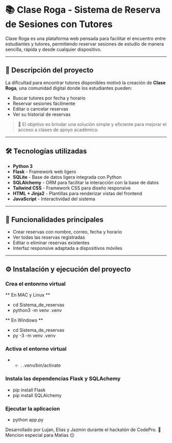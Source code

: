 # 📚 Clase Roga - Sistema de Reserva de Sesiones con Tutores

Clase Roga es una plataforma web pensada para facilitar el encuentro entre estudiantes y tutores, permitiendo reservar sesiones de estudio de manera sencilla, rápida y desde cualquier dispositivo.

---

## 🌟 Descripción del proyecto

La dificultad para encontrar tutores disponibles motivó la creación de **Clase Roga**, una comunidad digital donde los estudiantes pueden:

- Buscar tutores por fecha y horario
- Reservar sesiones fácilmente
- Editar o cancelar reservas
- Ver su historial de reservas

> 🎯 El objetivo es brindar una solución simple y eficiente para mejorar el acceso a clases de apoyo académico.
---
## 🛠️ Tecnologías utilizadas

- **Python 3**
- **Flask** - Framework web ligero
- **SQLite** - Base de datos ligera integrada con Python
- **SQLAlchemy** - ORM para facilitar la interacción con la base de datos
- **Tailwind CSS** - Framework CSS para diseño responsive
- **HTML + Jinja2** - Plantillas para renderizar vistas del frontend
- **JavaScript** - Interactividad del sistema

---

## 🚀 Funcionalidades principales

- Crear reservas con nombre, correo, fecha y horario
- Ver todas las reservas registradas
- Editar o eliminar reservas existentes
- Interfaz responsive adaptada a dispositivos móviles

---

## ⚙️ Instalación y ejecución del proyecto
### Crea el entonrno virtual
** En MAC y Linux **
- cd Sistema_de_reservas
- python3 -m venv .venv

** En Windows **
- cd Sistema_de_reservas
- py -3 -m venv .venv

### Activa el entorno virtual 
- - . .venv/bin/activate

### Instala las dependencias Flask y SQLAchemy 
- pip install Flask
- pip install SQLAlchemy

### Ejecutar la aplicacion
- python app.py

Desarrollado por Lujan, Elias y Jazmin durante el hackatón de CodePro. 🤠<br>
Mencion especial para Matias 😔
